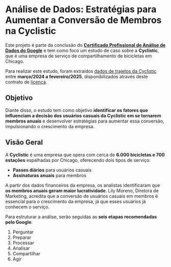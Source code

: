 # Análise de Dados: Estratégias para Aumentar a Conversão de Membros na Cyclistic

Este projeto é parte da conclusão do [**Certificado Profissional de Análise de Dados do Google**](https://www.coursera.org/account/accomplishments/specialization/C6VLHUG7QF97) e tem como foco um estudo de caso sobre a **Cyclistic**, que é uma empresa de serviço de compartilhamento de bicicletas em Chicago.  

Para realizar este estudo, foram extraídos [dados de trajetos da Cyclistic](https://divvy-tripdata.s3.amazonaws.com/index.html) entre **março/2024 a fevereiro/2025**, disponibilizados através deste contrato de [licença](https://divvybikes.com/data-license-agreement).  

## Objetivo  

Diante disso, o estudo tem como objetivo **identificar os fatores que influenciam a decisão dos usuários casuais da Cyclistic em se tornarem membros anuais** e desenvolver estratégias para aumentar essa conversão, impulsionando o crescimento da empresa.  

## Visão Geral  

A **Cyclistic** é uma empresa que opera com cerca de **6.000 bicicletas e 700 estações** espalhadas por Chicago, oferecendo dois tipos de serviço:  

- **Passes diários** para usuários casuais  
- **Assinaturas anuais** para membros  

A partir dos dados financeiros da empresa, os analistas identificaram que **os membros anuais geram maior lucratividade**. Lily Moreno, Diretora de Marketing, acredita que a conversão de usuários casuais em membros é essencial para o crescimento da empresa, já que esses usuários já conhecem o serviço.  

Para estruturar a análise, serão seguidas as **seis etapas recomendadas pelo Google**:  

1. Perguntar  
2. Preparar  
3. Processar  
4. Analisar  
5. Compartilhar  
6. Agir  


